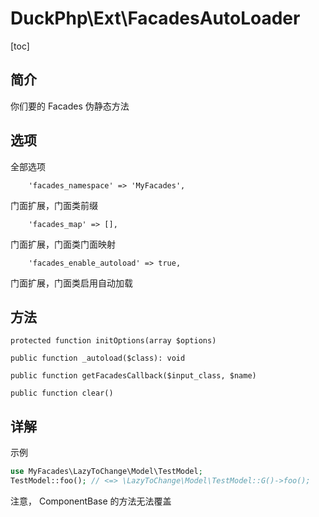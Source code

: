# DuckPhp\Ext\FacadesAutoLoader
[toc]

## 简介
你们要的 Facades 伪静态方法

## 选项
全部选项

        'facades_namespace' => 'MyFacades',
门面扩展，门面类前缀

        'facades_map' => [],
门面扩展，门面类门面映射

        'facades_enable_autoload' => true,
门面扩展，门面类启用自动加载

## 方法


    protected function initOptions(array $options)

    public function _autoload($class): void

    public function getFacadesCallback($input_class, $name)

    public function clear()


## 详解


示例

```php
use MyFacades\LazyToChange\Model\TestModel;
TestModel::foo(); // <=> \LazyToChange\Model\TestModel::G()->foo();
```
注意， ComponentBase 的方法无法覆盖
    
